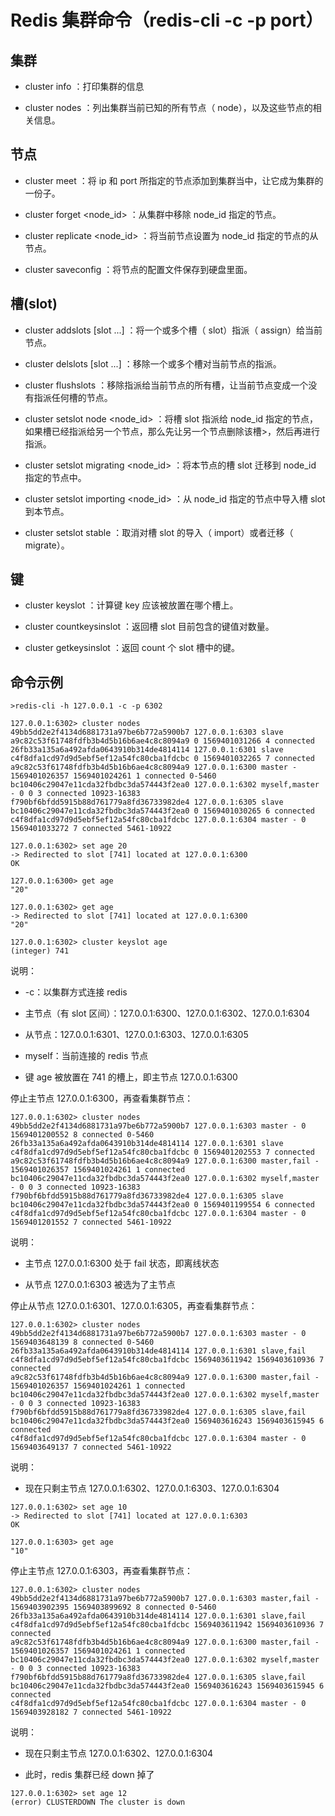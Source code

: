# Redis 集群命令（redis-cli -c -p port）
## 集群
- cluster info ：打印集群的信息

- cluster nodes ：列出集群当前已知的所有节点（ node），以及这些节点的相关信息。

## 节点
- cluster meet <ip> <port> ：将 ip 和 port 所指定的节点添加到集群当中，让它成为集群的一份子。

- cluster forget <node_id> ：从集群中移除 node_id 指定的节点。

- cluster replicate <node_id> ：将当前节点设置为 node_id 指定的节点的从节点。

- cluster saveconfig ：将节点的配置文件保存到硬盘里面。
   
## 槽(slot)
- cluster addslots <slot> [slot ...] ：将一个或多个槽（ slot）指派（ assign）给当前节点。

- cluster delslots <slot> [slot ...] ：移除一个或多个槽对当前节点的指派。

- cluster flushslots ：移除指派给当前节点的所有槽，让当前节点变成一个没有指派任何槽的节点。

- cluster setslot <slot> node <node_id> ：将槽 slot 指派给 node_id 指定的节点，如果槽已经指派给另一个节点，那么先让另一个节点删除该槽>，然后再进行指派。

- cluster setslot <slot> migrating <node_id> ：将本节点的槽 slot 迁移到 node_id 指定的节点中。

- cluster setslot <slot> importing <node_id> ：从 node_id 指定的节点中导入槽 slot 到本节点。

- cluster setslot <slot> stable ：取消对槽 slot 的导入（ import）或者迁移（ migrate）。
   
## 键
- cluster keyslot <key> ：计算键 key 应该被放置在哪个槽上。

- cluster countkeysinslot <slot> ：返回槽 slot 目前包含的键值对数量。

- cluster getkeysinslot <slot> <count> ：返回 count 个 slot 槽中的键。 

## 命令示例
```
>redis-cli -h 127.0.0.1 -c -p 6302

127.0.0.1:6302> cluster nodes
49bb5dd2e2f4134d6881731a97be6b772a5900b7 127.0.0.1:6303 slave a9c82c53f61748fdfb3b4d5b16b6ae4c8c8094a9 0 1569401031266 4 connected
26fb33a135a6a492afda0643910b314de4814114 127.0.0.1:6301 slave c4f8dfa1cd97d9d5ebf5ef12a54fc80cba1fdcbc 0 1569401032265 7 connected
a9c82c53f61748fdfb3b4d5b16b6ae4c8c8094a9 127.0.0.1:6300 master - 1569401026357 1569401024261 1 connected 0-5460
bc10406c29047e11cda32fbdbc3da574443f2ea0 127.0.0.1:6302 myself,master - 0 0 3 connected 10923-16383
f790bf6bfdd5915b88d761779a8fd36733982de4 127.0.0.1:6305 slave bc10406c29047e11cda32fbdbc3da574443f2ea0 0 1569401030265 6 connected
c4f8dfa1cd97d9d5ebf5ef12a54fc80cba1fdcbc 127.0.0.1:6304 master - 0 1569401033272 7 connected 5461-10922

127.0.0.1:6302> set age 20
-> Redirected to slot [741] located at 127.0.0.1:6300
OK

127.0.0.1:6300> get age
"20"

127.0.0.1:6302> get age
-> Redirected to slot [741] located at 127.0.0.1:6300
"20"

127.0.0.1:6302> cluster keyslot age
(integer) 741
```
说明：

- -c：以集群方式连接 redis

- 主节点（有 slot 区间）：127.0.0.1:6300、127.0.0.1:6302、127.0.0.1:6304

- 从节点：127.0.0.1:6301、127.0.0.1:6303、127.0.0.1:6305

- myself：当前连接的 redis 节点

- 键 age 被放置在 741 的槽上，即主节点 127.0.0.1:6300


停止主节点 127.0.0.1:6300，再查看集群节点：
```
127.0.0.1:6302> cluster nodes
49bb5dd2e2f4134d6881731a97be6b772a5900b7 127.0.0.1:6303 master - 0 1569401200552 8 connected 0-5460
26fb33a135a6a492afda0643910b314de4814114 127.0.0.1:6301 slave c4f8dfa1cd97d9d5ebf5ef12a54fc80cba1fdcbc 0 1569401202553 7 connected
a9c82c53f61748fdfb3b4d5b16b6ae4c8c8094a9 127.0.0.1:6300 master,fail - 1569401026357 1569401024261 1 connected
bc10406c29047e11cda32fbdbc3da574443f2ea0 127.0.0.1:6302 myself,master - 0 0 3 connected 10923-16383
f790bf6bfdd5915b88d761779a8fd36733982de4 127.0.0.1:6305 slave bc10406c29047e11cda32fbdbc3da574443f2ea0 0 1569401199554 6 connected
c4f8dfa1cd97d9d5ebf5ef12a54fc80cba1fdcbc 127.0.0.1:6304 master - 0 1569401201552 7 connected 5461-10922
```

说明：
- 主节点 127.0.0.1:6300 处于 fail 状态，即离线状态

- 从节点 127.0.0.1:6303 被选为了主节点

停止从节点 127.0.0.1:6301、127.0.0.1:6305，再查看集群节点：
```
127.0.0.1:6302> cluster nodes
49bb5dd2e2f4134d6881731a97be6b772a5900b7 127.0.0.1:6303 master - 0 1569403648139 8 connected 0-5460
26fb33a135a6a492afda0643910b314de4814114 127.0.0.1:6301 slave,fail c4f8dfa1cd97d9d5ebf5ef12a54fc80cba1fdcbc 1569403611942 1569403610936 7 connected
a9c82c53f61748fdfb3b4d5b16b6ae4c8c8094a9 127.0.0.1:6300 master,fail - 1569401026357 1569401024261 1 connected
bc10406c29047e11cda32fbdbc3da574443f2ea0 127.0.0.1:6302 myself,master - 0 0 3 connected 10923-16383
f790bf6bfdd5915b88d761779a8fd36733982de4 127.0.0.1:6305 slave,fail bc10406c29047e11cda32fbdbc3da574443f2ea0 1569403616243 1569403615945 6 connected
c4f8dfa1cd97d9d5ebf5ef12a54fc80cba1fdcbc 127.0.0.1:6304 master - 0 1569403649137 7 connected 5461-10922
```

说明：
- 现在只剩主节点 127.0.0.1:6302、127.0.0.1:6303、127.0.0.1:6304

```
127.0.0.1:6302> set age 10
-> Redirected to slot [741] located at 127.0.0.1:6303
OK

127.0.0.1:6303> get age
"10"
```

停止主节点 127.0.0.1:6303，再查看集群节点：
```
127.0.0.1:6302> cluster nodes
49bb5dd2e2f4134d6881731a97be6b772a5900b7 127.0.0.1:6303 master,fail - 1569403902395 1569403899692 8 connected 0-5460
26fb33a135a6a492afda0643910b314de4814114 127.0.0.1:6301 slave,fail c4f8dfa1cd97d9d5ebf5ef12a54fc80cba1fdcbc 1569403611942 1569403610936 7 connected
a9c82c53f61748fdfb3b4d5b16b6ae4c8c8094a9 127.0.0.1:6300 master,fail - 1569401026357 1569401024261 1 connected
bc10406c29047e11cda32fbdbc3da574443f2ea0 127.0.0.1:6302 myself,master - 0 0 3 connected 10923-16383
f790bf6bfdd5915b88d761779a8fd36733982de4 127.0.0.1:6305 slave,fail bc10406c29047e11cda32fbdbc3da574443f2ea0 1569403616243 1569403615945 6 connected
c4f8dfa1cd97d9d5ebf5ef12a54fc80cba1fdcbc 127.0.0.1:6304 master - 0 1569403928182 7 connected 5461-10922
```

说明：
- 现在只剩主节点 127.0.0.1:6302、127.0.0.1:6304

- 此时，redis 集群已经 down 掉了

```
127.0.0.1:6302> set age 12
(error) CLUSTERDOWN The cluster is down
```
